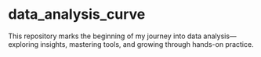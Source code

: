 # data_analysis_curve
This repository marks the beginning of my journey into data analysis—exploring insights, mastering tools, and growing through hands-on practice.
